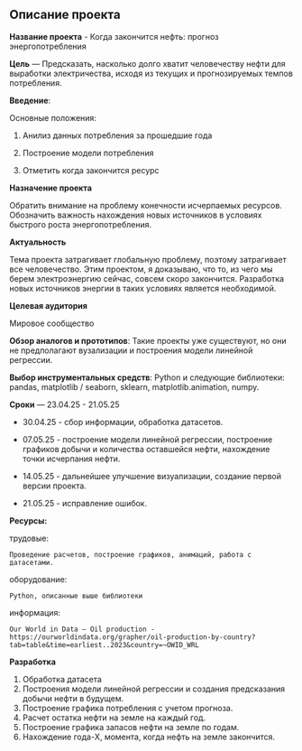## Описание проекта
**Название проекта** - Когда закончится нефть: прогноз энергопотребления

 **Цель** — Предсказать, насколько долго хватит человечеству нефти для выработки электричества, исходя из текущих и прогнозируемых темпов потребления.


**Введение**:

Основные положения:

1. Анилиз данных потребления за прошедшие года

2. Построение модели потребления

3. Отметить когда закончится ресурс

**Назначение проекта**

Обратить внимание на проблему конечности исчерпаемых ресурсов. Обозначить важность нахождения новых источников в условиях быстрого роста энергопотребления.


**Актуальность**

 Тема проекта затрагивает глобальную проблему, поэтому затрагивает все человечество. Этим проектом, я доказываю, что то, из чего мы берем электроэнергию сейчас, совсем скоро закончится. Разработка новых источников энергии в таких условиях является необходимой.

**Целевая аудитория**


Мировое сообщество


**Обзор аналогов и прототипов**: Такие проекты уже существуют, но они не предполагают вузализации и построения модели линейной регрессии.


**Выбор инструментальных средств**: Python и следующие библиотеки: pandas, matplotlib / seaborn, sklearn, matplotlib.animation, numpy.


 **Сроки**  — 23.04.25 - 21.05.25

   - 30.04.25 - сбор информации, обработка датасетов.
   
   - 07.05.25 - построение модели линейной регрессии, построение графиков добычи и количества оставшейся нефти, нахождение точки исчерпания нефти.
   
   - 14.05.25 - дальнейшее улучшение визуализации, создание первой версии проекта.
   
   - 21.05.25 - исправление ошибок.

 **Ресурсы:**  

трудовые:

    Проведение расчетов, построение графиков, анимаций, работа с датасетами.

оборудование:

    Python, описанные выше библиотеки
      
информация:

    Our World in Data — Oil production - https://ourworldindata.org/grapher/oil-production-by-country?tab=table&time=earliest..2023&country=~OWID_WRL

**Разработка**

1. Обработка датасета
2. Построения модели линейной регрессии и создания предсказания добычи нефти в будущем.
3. Построение графика потребления с учетом прогноза.
4. Расчет остатка нефти на земле на каждый год.
5. Построение графика запасов нефти на земле по годам.
6. Нахождение года-X, момента, когда нефть на земле закончится.
